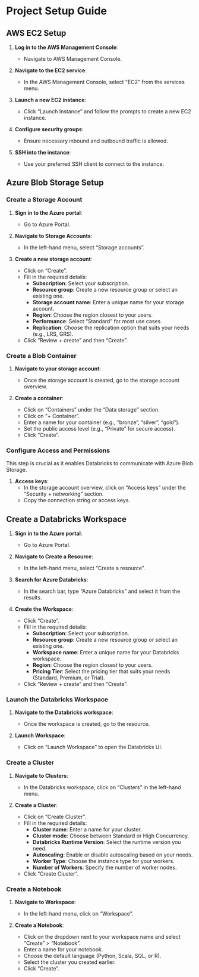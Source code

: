 # Project Setup Guide

## AWS EC2 Setup

1. **Log in to the AWS Management Console**:
   - Navigate to AWS Management Console.

2. **Navigate to the EC2 service**:
   - In the AWS Management Console, select "EC2" from the services menu.

3. **Launch a new EC2 instance**:
   - Click “Launch Instance” and follow the prompts to create a new EC2 instance.

4. **Configure security groups**:
   - Ensure necessary inbound and outbound traffic is allowed.

5. **SSH into the instance**:
   - Use your preferred SSH client to connect to the instance.

## Azure Blob Storage Setup

### Create a Storage Account

1. **Sign in to the Azure portal**:
   - Go to Azure Portal.

2. **Navigate to Storage Accounts**:
   - In the left-hand menu, select “Storage accounts”.

3. **Create a new storage account**:
   - Click on “Create”.
   - Fill in the required details:
     - **Subscription**: Select your subscription.
     - **Resource group**: Create a new resource group or select an existing one.
     - **Storage account name**: Enter a unique name for your storage account.
     - **Region**: Choose the region closest to your users.
     - **Performance**: Select “Standard” for most use cases.
     - **Replication**: Choose the replication option that suits your needs (e.g., LRS, GRS).
   - Click “Review + create” and then “Create”.

### Create a Blob Container

1. **Navigate to your storage account**:
   - Once the storage account is created, go to the storage account overview.

2. **Create a container**:
   - Click on “Containers” under the “Data storage” section.
   - Click on “+ Container”.
   - Enter a name for your container (e.g., “bronze”, “silver”, “gold”).
   - Set the public access level (e.g., “Private” for secure access).
   - Click “Create”.

### Configure Access and Permissions

This step is crucial as it enables Databricks to communicate with Azure Blob Storage.

1. **Access keys**:
   - In the storage account overview, click on “Access keys” under the “Security + networking” section.
   - Copy the connection string or access keys.

## Create a Databricks Workspace

1. **Sign in to the Azure portal**:
   - Go to Azure Portal.

2. **Navigate to Create a Resource**:
   - In the left-hand menu, select “Create a resource”.

3. **Search for Azure Databricks**:
   - In the search bar, type “Azure Databricks” and select it from the results.

4. **Create the Workspace**:
   - Click “Create”.
   - Fill in the required details:
     - **Subscription**: Select your subscription.
     - **Resource group**: Create a new resource group or select an existing one.
     - **Workspace name**: Enter a unique name for your Databricks workspace.
     - **Region**: Choose the region closest to your users.
     - **Pricing Tier**: Select the pricing tier that suits your needs (Standard, Premium, or Trial).
   - Click “Review + create” and then “Create”.

### Launch the Databricks Workspace

1. **Navigate to the Databricks workspace**:
   - Once the workspace is created, go to the resource.

2. **Launch Workspace**:
   - Click on “Launch Workspace” to open the Databricks UI.

### Create a Cluster

1. **Navigate to Clusters**:
   - In the Databricks workspace, click on “Clusters” in the left-hand menu.

2. **Create a Cluster**:
   - Click on “Create Cluster”.
   - Fill in the required details:
     - **Cluster name**: Enter a name for your cluster.
     - **Cluster mode**: Choose between Standard or High Concurrency.
     - **Databricks Runtime Version**: Select the runtime version you need.
     - **Autoscaling**: Enable or disable autoscaling based on your needs.
     - **Worker Type**: Choose the instance type for your workers.
     - **Number of Workers**: Specify the number of worker nodes.
   - Click “Create Cluster”.

### Create a Notebook

1. **Navigate to Workspace**:
   - In the left-hand menu, click on “Workspace”.

2. **Create a Notebook**:
   - Click on the dropdown next to your workspace name and select “Create” > “Notebook”.
   - Enter a name for your notebook.
   - Choose the default language (Python, Scala, SQL, or R).
   - Select the cluster you created earlier.
   - Click “Create”.
